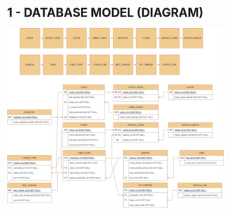 # 1 - DATABASE MODEL (DIAGRAM)

![Alt text](https://github.com/swoodee/alex-lungu-db-project/blob/8dc59579b781acad2cc1acb41e109851333f0689/Database%20model%20(Diagram).jpg?raw=true "DATABASE MODEL (DIAGRAM)")
